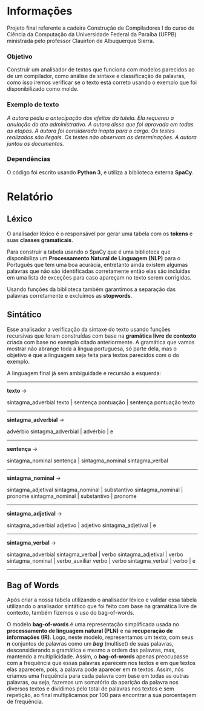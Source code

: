 # Informações
Projeto final referente a cadeira Construção de Compiladores I do curso de Ciência da Computação da Universidade Federal da Paraíba (UFPB) ministrada pelo professor Clauirton de Albuquerque Sierra.
### Objetivo
Construir um analisador de textos que funciona com modelos parecidos ao de um compilador, como análise de sintaxe e classificação de palavras, como isso iremos verificar se o texto está correto usando o exemplo que foi disponibilizado como molde.
### Exemplo de texto
*A autora pediu a antecipação dos efeitos da tutela. Ela requereu a anulação do ato administrativo. A autora disse que foi aprovada em todas as etapas. A autora foi considerada inapta para o cargo. Os testes realizados são ilegais. Os testes não observam as determinações. A autora juntou os documentos.*
### Dependências
O código foi escrito usando **Python 3**, e utiliza a biblioteca externa **SpaCy**.

# Relatório
## Léxico
O analisador léxico é o responsável por gerar uma tabela com os **tokens** e suas **classes gramaticais**.

Para construir a tabela usando o SpaCy que é uma biblioteca que disponibiliza um **Processamento Natural de Linguagem (NLP)** para o Português que tem uma boa acurácia, entretanto ainda existem algumas palavras que não são identificadas corretamente então elas são incluídas em uma lista de exceções para caso apareçam no texto serem corrigidas.

Usando funções da biblioteca também garantimos a separação das palavras corretamente e excluímos as **stopwords**.

## Sintático
Esse analisador a verificação da sintaxe do texto usando funções recursivas que foram construídas com base na **gramática livre de contexto** criada com base no exemplo citado anteriormente. A gramática que vamos mostrar não abrange toda a língua portuguesa, só parte dela, mas o objetivo é que a linguagem seja feita para textos parecidos com o do exemplo.

A linguagem final já sem ambiguidade e recursão a esquerda:

------------------------------

<b>texto</b> ->

sintagma_adverbial texto |
sentença pontuação |
sentença pontuação texto

-------------------------------

<b>sintagma_adverbial</b> ->

advérbio sintagma_adverbial |
advérbio |
e

------------------------------

<b>sentença</b> ->

sintagma_nominal sentença |
sintagma_nominal sintagma_verbal

-----------------------------

<b>sintagma_nominal</b> ->

sintagma_adjetival sintagma_nominal |
substantivo sintagma_nominal |
pronome sintagma_nominal |
substantivo |
pronome

-----------------------------

<b>sintagma_adjetival</b> ->

sintagma_adverbial adjetivo |
adjetivo sintagma_adjetival |
e

------------------------------

<b>sintagma_verbal</b> ->

sintagma_adverbial sintagma_verbal |
verbo sintagma_adjetival |
verbo sintagma_nominal |
verbo_auxiliar verbo |
verbo sintagma_verbal |
verbo |
e

------------------------------

## Bag of Words

Após criar a nossa tabela utilizando o analisador léxico e validar essa tabela utilizando o analisador sintático que foi feito com base na gramática livre de contexto, também fizemos o uso do bag-of-words.

O modelo <b>bag-of-words</b> é uma representação simplificada usada no <b>processamento de linguagem natural (PLN)</b> e na <b>recuperação de informações (IR)</b>. Logo, neste modelo, representamos um texto, com seus <b>n</b> conjuntos de palavras como um <b><i>bag</i></b> (multiset) de suas palavras, desconsiderando a gramática e mesmo a ordem das palavras, mas, mantendo a multiplicidade. Assim, o <b>bag-of-words</b> apenas preocupasse com a frequência que essas palavras aparecem nos textos e em que textos elas aparecem, pois, a palavra pode aparecer em <b>m</b> textos. Assim, nós criamos uma frequência para cada palavra com base em todas as outras palavras, ou seja, fazemos um somatório da aparição da palavra nos diversos textos e dividimos pelo total de palavras nos textos e sem repetição, ao final multiplicamos por 100 para encontrar a sua porcentagem de frequência.

# 
